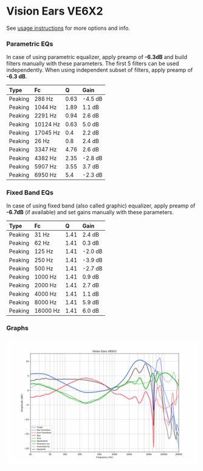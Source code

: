 # Vision Ears VE6X2
See [usage instructions](https://github.com/jaakkopasanen/AutoEq#usage) for more options and info.

### Parametric EQs
In case of using parametric equalizer, apply preamp of **-6.3dB** and build filters manually
with these parameters. The first 5 filters can be used independently.
When using independent subset of filters, apply preamp of **-6.3 dB**.

| Type    | Fc       |    Q | Gain    |
|:--------|:---------|:-----|:--------|
| Peaking | 286 Hz   | 0.63 | -4.5 dB |
| Peaking | 1044 Hz  | 1.89 | 1.1 dB  |
| Peaking | 2291 Hz  | 0.94 | 2.6 dB  |
| Peaking | 10124 Hz | 0.63 | 5.0 dB  |
| Peaking | 17045 Hz | 0.4  | 2.2 dB  |
| Peaking | 26 Hz    | 0.8  | 2.4 dB  |
| Peaking | 3347 Hz  | 4.76 | 2.6 dB  |
| Peaking | 4382 Hz  | 2.35 | -2.8 dB |
| Peaking | 5907 Hz  | 3.55 | 3.7 dB  |
| Peaking | 6950 Hz  | 5.4  | -2.3 dB |

### Fixed Band EQs
In case of using fixed band (also called graphic) equalizer, apply preamp of **-6.7dB**
(if available) and set gains manually with these parameters.

| Type    | Fc       |    Q | Gain    |
|:--------|:---------|:-----|:--------|
| Peaking | 31 Hz    | 1.41 | 2.4 dB  |
| Peaking | 62 Hz    | 1.41 | 0.3 dB  |
| Peaking | 125 Hz   | 1.41 | -2.0 dB |
| Peaking | 250 Hz   | 1.41 | -3.9 dB |
| Peaking | 500 Hz   | 1.41 | -2.7 dB |
| Peaking | 1000 Hz  | 1.41 | 0.9 dB  |
| Peaking | 2000 Hz  | 1.41 | 2.7 dB  |
| Peaking | 4000 Hz  | 1.41 | 1.1 dB  |
| Peaking | 8000 Hz  | 1.41 | 5.9 dB  |
| Peaking | 16000 Hz | 1.41 | 6.0 dB  |

### Graphs
![](./Vision%20Ears%20VE6X2.png)